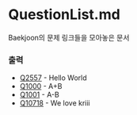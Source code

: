 # QuestionList.md

Baekjoon의 문제 링크들을 모아놓은 문서

### 출력

* [Q2557](https://www.acmicpc.net/problem/2557) - Hello World
* [Q1000](https://www.acmicpc.net/problem/1000) - A+B
* [Q1001](https://www.acmicpc.net/problem/1001) - A-B
* [Q10718](https://www.acmicpc.net/problem/10718) - We love kriii
